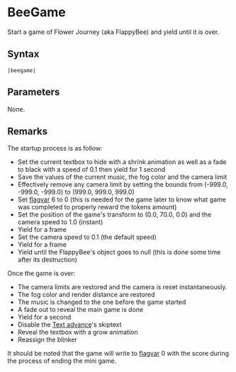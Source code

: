 # BeeGame

Start a game of Flower Journey (aka FlappyBee) and yield until it is over.

## Syntax

````
|beegame|
````

## Parameters

None.

## Remarks

The startup process is as follow:

* Set the current textbox to hide with a shrink animation as well as a fade to black with a speed of 0.1 then yield for 1 second
* Save the values of the current music, the fog color and the camera limit
* Effectively remove any camera limit by setting the bounds from (-999.0, -999.0, -999.0) to (999.0, 999.0, 999.0)
* Set [flagvar](../../../Flags%20arrays/flagvar.md) 6 to 0 (this is needed for the game later to know what game was completed to properly reward the tokens amount)
* Set the position of the game's transform to (0.0, 70.0, 0.0) and the camera speed to 1.0 (instant)
* Yield for a frame
* Set the camera speed to 0.1 (the default speed)
* Yield for a frame
* Yield until the FlappyBee's object goes to null (this is done some time after its destruction)

Once the game is over:

* The camera limits are restored and the camera is reset instantaneously.
* The fog color and render distance are restored
* The music is changed to the one before the game started
* A fade out to reveal the main game is done
* Yield for a second
* Disable the [Text advance](../../Related%20Systems/Text%20advance.md)'s skiptext
* Reveal the textbox with a grow animation
* Reassign the blinker

It should be noted that the game will write to [flagvar](../../../Flags%20arrays/flagvar.md) 0 with the score during the process of ending the mini game.
